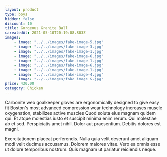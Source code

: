 ```yaml
---
layout: product
type: boys
hidden: false
discount: 10
title: Gorgeous Granite Ball
careatedAt: 2021-05-10T20:19:08.803Z
images:
    - image: "../../images/fake-image-5.jpg"
    - image: "../../images/fake-image-3.jpg"
    - image: "../../images/fake-image-1.jpg"
    - image: "../../images/fake-image-6.jpg"
    - image: "../../images/fake-image-1.jpg"
    - image: "../../images/fake-image-6.jpg"
    - image: "../../images/fake-image-1.jpg"
    - image: "../../images/fake-image-4.jpg"
    - image: "../../images/fake-image-5.jpg"
price: 430.00
category: Chicken
---
```

Carbonite web goalkeeper gloves are ergonomically designed to give easy fit
Boston's most advanced compression wear technology increases muscle oxygenation, stabilizes active muscles
Quod soluta eius magnam quidem qui. Et atque molestias iusto et suscipit minima enim rerum. Qui molestiae ab et sed. Perspiciatis amet nihil. Dolor aut praesentium. Debitis dolores est magni.
 Exercitationem placeat perferendis. Nulla quia velit deserunt amet aliquam modi velit ducimus accusamus. Dolorem maiores vitae. Vero ea omnis esse ut dolore temporibus nostrum. Quis magnam ut pariatur reiciendis neque.
